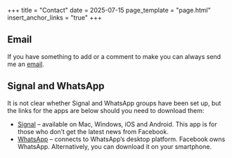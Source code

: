 +++
title = "Contact"
date = 2025-07-15
page_template = "page.html"
insert_anchor_links = "true"
+++

## Email

If you have something to add or a comment to make you can always send me an <a rel="nofollow, noindex" href="email/">email</a>.

## Signal and WhatsApp

It is not clear whether Signal and WhatsApp groups have been set up, but the links for the apps are below should you need to download them:

- [Signal](https://signal.org) – available on Mac, Windows, iOS and Android. This app is for those who don’t get the latest news from Facebook.
- [WhatsApp](https://www.whatsapp.com/download) – connects to WhatsApp’s desktop platform. Facebook owns WhatsApp. Alternatively, you can download it on your smartphone.